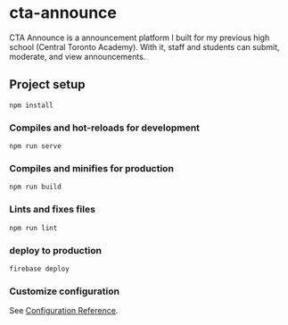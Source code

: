 # cta-announce
CTA Announce is a announcement platform I built for my previous high school (Central Toronto Academy).
With it, staff and students can submit, moderate, and view announcements.

## Project setup
```
npm install
```

### Compiles and hot-reloads for development
```
npm run serve
```

### Compiles and minifies for production
```
npm run build
```

### Lints and fixes files
```
npm run lint
```

### deploy to production
```
firebase deploy
```

### Customize configuration
See [Configuration Reference](https://cli.vuejs.org/config/).

